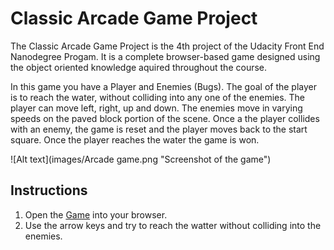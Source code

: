 # Classic Arcade Game Project

The Classic Arcade Game Project is the 4th project of the Udacity Front End Nanodegree Progam. It is a complete browser-based game designed using the object oriented knowledge aquired throughout the course.

In this game you have a Player and Enemies (Bugs). The goal of the player is to reach the water, without colliding into any one of the enemies. The player can move left, right, up and down. The enemies move in varying speeds on the paved block portion of the scene. Once a the player collides with an enemy, the game is reset and the player moves back to the start square. Once the player reaches the water the game is won.

![Alt text](images/Arcade game.png "Screenshot of the game")

## Instructions

1. Open the [Game](https://avnikolaou.github.io/Classic-Arcade-Game-Clone/) into your browser.
1. Use the arrow keys and try to reach the watter without colliding into the enemies.
